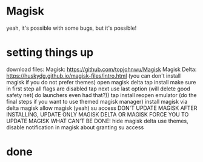 # Magisk
yeah, it's possible with some bugs, but it's possible!

# setting things up
download files:
Magisk: https://github.com/topjohnwu/Magisk
Magisk Delta: https://huskydg.github.io/magisk-files/intro.html
(you can don't install magisk if you do not prefer themes)
open magisk delta
tap install
make sure in first step all flags are disabled
tap next
use last option (will delete good safety net( do launchers even had that?))
tap install
reopen emulator
(do the final steps if you want to use themed magisk manager)
install magisk
via delta magisk allow magisk (yeah) su access
DON'T UPDATE MAGISK AFTER INSTALLING, UPDATE ONLY MAGISK DELTA OR MAGISK FORCE YOU TO UPDATE MAGISK WHAT CAN'T BE DONE!
hide magisk delta
use themes, disable notification in magisk about granting su access

# done

